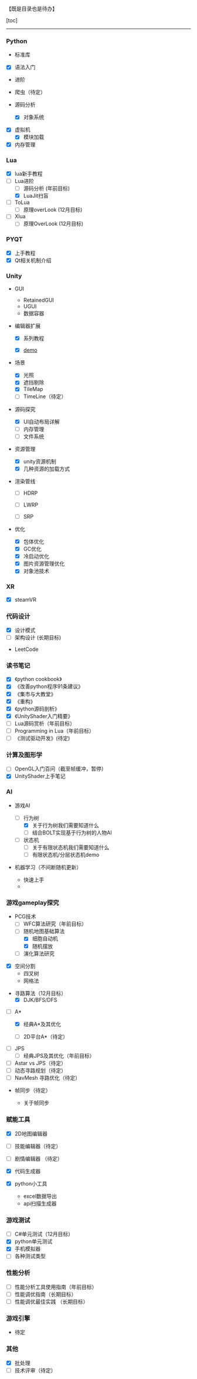 【既是目录也是待办】

[toc]

---

### Python

- 标准库

- [x] 语法入门

- 进阶

- 爬虫（待定）

- 源码分析
  - [x] 对象系统
- [x] 虚拟机
  - [x] 模块加载
- [x] 内存管理

### Lua

- [x] lua新手教程
- [ ] Lua进阶
  - [ ] 源码分析 (年前目标)
  - [x] LuaJit扫盲
- [ ] ToLua
  - [ ] 原理overLook (12月目标)
- [ ] Xlua
  - [ ] 原理OverLook (12月目标)

### PYQT

- [x] 上手教程
- [x] Qt相关机制介绍

### Unity

- GUI
  - RetainedGUI
  - UGUI
  - 数据容器

- 编辑器扩展

  - [x] 系列教程

  - [x] [demo](https://github.com/jewis123/EditorExtensionDemos.git)

- 场景

  - [x] 光照
  - [x] 遮挡剔除
  - [x] TileMap
  - [ ] TimeLine（待定）
  
- 源码探究

  - [x] UI自动布局详解 
  - [ ] 内存管理
  - [ ] 文件系统

- 资源管理

  - [x] unity资源机制
  - [x] 几种资源的加载方式

- 渲染管线

  - [ ] HDRP
  - [ ] LWRP
  - [ ] SRP


- 优化

  - [x] 包体优化
  - [x] GC优化
  - [x] 冷启动优化
  - [x] 图片资源管理优化
  - [x] 对象池技术

### XR

- [x] steamVR

### 代码设计

- [x] 设计模式
- [ ] 架构设计 (长期目标)
- LeetCode

### 读书笔记

- [x] 《python cookbook》
- [x] 《改善python程序91条建议》
- [x] 《集市与大教堂》
- [x] 《重构》
- [x] 《python源码剖析》
- [x] 《UnityShader入门精要》
- [ ] Lua源码赏析（年前目标）
- [ ] Programming in Lua（年前目标）
- [ ] 《测试驱动开发》(待定)

### 计算及图形学

- [ ] OpenGL入门百问（截至帧缓冲，暂停）
- [x] UnityShader上手笔记

### AI

- 游戏AI
  - [ ] 行为树
    - [x] 关于行为树我们需要知道什么
    - [ ] 结合BOLT实现基于行为树的人物AI

  - [ ] 状态机
    - [ ] 关于有限状态机我们需要知道什么
    - [ ] 有限状态机/分层状态机demo
  
- 机器学习（不间断随机更新）

  - 快速上手
  - 

### 游戏gameplay探究

- PCG技术
  - [ ] WFC算法研究（年前目标）
  - [ ] 随机地图基础算法
    - [x] 细胞自动机
    - [x] 随机摆放
  - [ ] 演化算法研究
- [x] 空间分割
  - 四叉树
  - 网格法


- 寻路算法（12月目标）
  - [x] DJK/BFS/DFS
- [ ] A*
    - [x] 经典A*及其优化
    
  - [ ] 2D平台A*（待定）
  
- [ ] JPS
    - [ ] 经典JPS及其优化（年前目标）
- [ ] Astar vs JPS（待定）
- [ ] 动态寻路规划（待定）
- [ ] NavMesh 寻路优化（待定）
- 帧同步（待定）

  - 关于帧同步

### 赋能工具


  - [x] 2D地图编辑器
  - [ ] 技能编辑器（待定）
  - [ ] 剧情编辑器 （待定）
  - [x] 代码生成器
  - [x] python小工具

    - excel数据导出
    - api扫描生成器

### 游戏测试

- [ ] C#单元测试（12月目标）
- [x] python单元测试
- [x] 手机模拟器
- [ ] 各种测试类型

### 性能分析

- [ ] 性能分析工具使用指南（年前目标）
- [ ] 性能调优指南（长期目标）
- [ ] 性能调优最佳实践 （长期目标）

### 游戏引擎

- 待定

### 其他

- [x] 批处理
- [ ] 技术评审（待定）